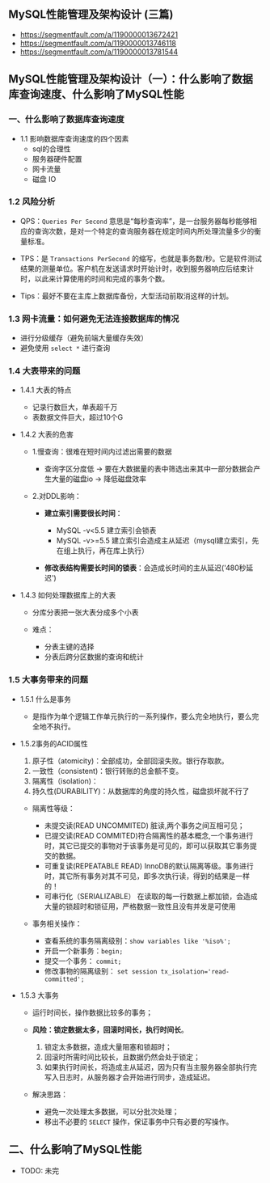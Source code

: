## MySQL性能管理及架构设计 (三篇)
* https://segmentfault.com/a/1190000013672421
* https://segmentfault.com/a/1190000013746118
* https://segmentfault.com/a/1190000013781544


## MySQL性能管理及架构设计（一）：什么影响了数据库查询速度、什么影响了MySQL性能

### 一、什么影响了数据库查询速度
* 1.1 影响数据库查询速度的四个因素
    * sql的合理性
    * 服务器硬件配置
    * 网卡流量
    * 磁盘 IO


### 1.2 风险分析
* QPS：`Queries Per Second` 意思是“每秒查询率”，是一台服务器每秒能够相应的查询次数，是对一个特定的查询服务器在规定时间内所处理流量多少的衡量标准。

* TPS：是 `Transactions PerSecond` 的缩写，也就是事务数/秒。它是软件测试结果的测量单位。客户机在发送请求时开始计时，收到服务器响应后结束计时，以此来计算使用的时间和完成的事务个数。

* Tips：最好不要在主库上数据库备份，大型活动前取消这样的计划。


### 1.3 网卡流量：如何避免无法连接数据库的情况
* 进行分级缓存（避免前端大量缓存失效）
* 避免使用 `select *` 进行查询


### 1.4 大表带来的问题
* 1.4.1 大表的特点
    * 记录行数巨大，单表超千万
    * 表数据文件巨大，超过10个G

* 1.4.2 大表的危害
    * 1.慢查询：很难在短时间内过滤出需要的数据 
        * 查询字区分度低 -> 要在大数据量的表中筛选出来其中一部分数据会产生大量的磁盘io -> 降低磁盘效率

    * 2.对DDL影响：
        * __建立索引需要很长时间__：
            * MySQL -v<5.5 建立索引会锁表
            * MySQL -v>=5.5 建立索引会造成主从延迟（mysql建立索引，先在组上执行，再在库上执行）
        
        * __修改表结构需要长时间的锁表__：会造成长时间的主从延迟('480秒延迟')

* 1.4.3 如何处理数据库上的大表
    * 分库分表把一张大表分成多个小表
    
    * 难点：
        * 分表主键的选择
        * 分表后跨分区数据的查询和统计


### 1.5 大事务带来的问题
* 1.5.1 什么是事务
    * 是指作为单个逻辑工作单元执行的一系列操作，要么完全地执行，要么完全地不执行。 

* 1.5.2事务的ACID属性
    1. 原子性（atomicity)：全部成功，全部回滚失败。银行存取款。
    2. 一致性（consistent)：银行转账的总金额不变。
    3. 隔离性（isolation)：
    4. 持久性(DURABILITY)：从数据库的角度的持久性，磁盘损坏就不行了
    
    * 隔离性等级：
        * 未提交读(READ UNCOMMITED) 脏读,两个事务之间互相可见；
        * 已提交读(READ COMMITED)符合隔离性的基本概念,一个事务进行时，其它已提交的事物对于该事务是可见的，即可以获取其它事务提交的数据。
        * 可重复读(REPEATABLE READ) InnoDB的默认隔离等级。事务进行时，其它所有事务对其不可见，即多次执行读，得到的结果是一样的！
        * 可串行化（SERIALIZABLE） 在读取的每一行数据上都加锁，会造成大量的锁超时和锁征用，严格数据一致性且没有并发是可使用

    * 事务相关操作：
        * 查看系统的事务隔离级别：`show variables like '%iso%';`
        * 开启一个新事务：`begin;`
        * 提交一个事务： `commit;`
        * 修改事物的隔离级别： `set session tx_isolation='read-committed';`

* 1.5.3 大事务
    * 运行时间长，操作数据比较多的事务；

    * __风险：锁定数据太多，回滚时间长，执行时间长__。
        1. 锁定太多数据，造成大量阻塞和锁超时；
        2. 回滚时所需时间比较长，且数据仍然会处于锁定；
        3. 如果执行时间长，将造成主从延迟，因为只有当主服务器全部执行完写入日志时，从服务器才会开始进行同步，造成延迟。

    * 解决思路：
        * 避免一次处理太多数据，可以分批次处理；
        * 移出不必要的 `SELECT` 操作，保证事务中只有必要的写操作。


## 二、什么影响了MySQL性能
* TODO: 未完
